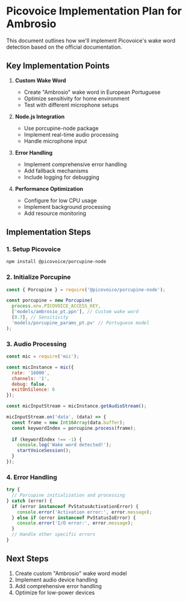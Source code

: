 # Picovoice Implementation Plan for Ambrosio

This document outlines how we'll implement Picovoice's wake word detection based on the official documentation.

## Key Implementation Points

1. **Custom Wake Word**
   - Create "Ambrosio" wake word in European Portuguese
   - Optimize sensitivity for home environment
   - Test with different microphone setups

2. **Node.js Integration**
   - Use porcupine-node package
   - Implement real-time audio processing
   - Handle microphone input

3. **Error Handling**
   - Implement comprehensive error handling
   - Add fallback mechanisms
   - Include logging for debugging

4. **Performance Optimization**
   - Configure for low CPU usage
   - Implement background processing
   - Add resource monitoring

## Implementation Steps

### 1. Setup Picovoice
```bash
npm install @picovoice/porcupine-node
```

### 2. Initialize Porcupine
```javascript
const { Porcupine } = require('@picovoice/porcupine-node');

const porcupine = new Porcupine(
  process.env.PICOVOICE_ACCESS_KEY,
  ['models/ambrosio_pt.ppn'], // Custom wake word
  [0.7], // Sensitivity
  'models/porcupine_params_pt.pv' // Portuguese model
);
```

### 3. Audio Processing
```javascript
const mic = require('mic');

const micInstance = mic({
  rate: '16000',
  channels: '1',
  debug: false,
  exitOnSilence: 6
});

const micInputStream = micInstance.getAudioStream();

micInputStream.on('data', (data) => {
  const frame = new Int16Array(data.buffer);
  const keywordIndex = porcupine.process(frame);
  
  if (keywordIndex !== -1) {
    console.log('Wake word detected!');
    startVoiceSession();
  }
});
```

### 4. Error Handling
```javascript
try {
  // Porcupine initialization and processing
} catch (error) {
  if (error instanceof PvStatusActivationError) {
    console.error('Activation error:', error.message);
  } else if (error instanceof PvStatusIoError) {
    console.error('I/O error:', error.message);
  }
  // Handle other specific errors
}
```

## Next Steps

1. Create custom "Ambrosio" wake word model
2. Implement audio device handling
3. Add comprehensive error handling
4. Optimize for low-power devices
